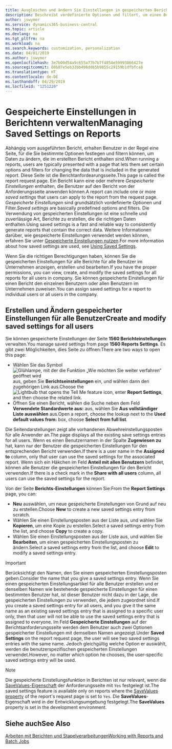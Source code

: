 ```yaml
---
title: Ausgleichen und ändern Sie Einstellungen in gespeicherten Berichten | Microsoft Docs
description: Beschreibt vordefinierte Optionen und filtert, um einen Bericht anzupassen und die richtigen Daten zu generieren.
author: jswymer
ms.service: dynamics365-business-central
ms.topic: article
ms.devlang: na
ms.tgt_pltfrm: na
ms.workload: na
ms.search.keywords: customization, personalization
ms.date: 04/01/2019
ms.author: jswymer
ms.openlocfilehash: 3e7b00d54a9c655a77b7b7f4854e59993866427e
ms.sourcegitcommit: 60b87e5eb32bb408dd65b9855c29159b1dfbfca8
ms.translationtype: HT
ms.contentlocale: de-DE
ms.lasthandoff: 04/29/2019
ms.locfileid: "1251220"
---
```

# <a name="managing-saved-settings-on-reports"></a><span data-ttu-id="a9f92-103">Gespeicherte Einstellungen in Berichtenn verwalten</span><span class="sxs-lookup"><span data-stu-id="a9f92-103">Managing Saved Settings on Reports</span></span>
<span data-ttu-id="a9f92-104">Abhängig vom ausgeführten Bericht, erhalten Benutzer in der Regel eine Seite, für die Sie bestimmte Optionen festlegen und filtern können, um Daten zu ändern, die im erstellten Bericht enthalten sind.</span><span class="sxs-lookup"><span data-stu-id="a9f92-104">When running a reports, users are typically presented with a page that lets them set certain options and filters for changing the data that is included in the generated report.</span></span> <span data-ttu-id="a9f92-105">Diese Seite ist die Berichtanfordearungsseite.</span><span class="sxs-lookup"><span data-stu-id="a9f92-105">This page is called the report request page.</span></span> <span data-ttu-id="a9f92-106">Ein Bericht kann eine oder mehrere *Gespeicherte Einstellungen* enthalten, die Benutzer auf den Bericht von der Anforderungsseite anwenden können.</span><span class="sxs-lookup"><span data-stu-id="a9f92-106">A report can include one or more *saved settings* that users can apply to the report from the request page.</span></span> <span data-ttu-id="a9f92-107">*Gespeicherte Einstellungen* sind grundsätzlich vordefinierte Optionen und Filter.</span><span class="sxs-lookup"><span data-stu-id="a9f92-107">*Saved settings* are basically predefined options and filters.</span></span> <span data-ttu-id="a9f92-108">Die Verwendung von gespeicherten Einstellungen ist eine schnelle und zuverlässige Art, Berichte zu erstellen, die die richtigen Daten enthalten.</span><span class="sxs-lookup"><span data-stu-id="a9f92-108">Using saved settings is a fast and reliable way to consistently generate reports that contain the correct data.</span></span> <span data-ttu-id="a9f92-109">Weitere Informationen darüber, wie gespeicherte Einstellungen verwendet werden können, erfahren Sie unter [Gespeicherte Einstellungen nutzen](ui-work-report.md#SavedSettings).</span><span class="sxs-lookup"><span data-stu-id="a9f92-109">For more information about how saved settings are used, see [Using Saved Settings](ui-work-report.md#SavedSettings).</span></span>

<span data-ttu-id="a9f92-110">Wenn Sie die richtigen Berechtigungen haben, können Sie die gespeicherten Einstellungen für alle Berichte für alle Benutzer im Unternehmen anzeigen, erstellen und bearbeiten.</span><span class="sxs-lookup"><span data-stu-id="a9f92-110">If you have the proper permissions, you can view, create, and modify the saved settings for all reports for all users in company.</span></span> <span data-ttu-id="a9f92-111">Sie können gespeicherte Einstellungen für einen Bericht den einzelnen Benutzern oder allen Benutzern im Unternehmen zuweisen.</span><span class="sxs-lookup"><span data-stu-id="a9f92-111">You can assign saved settings for a report to individual users or all users in the company.</span></span>

<!--
## Apply saved settings to a report
1. Open the report.

   The report request page appears.    
2. In the **Saved Settings** section of the page, set the **Name** field  to the saved settings that you want to use.

   The **Saved Settings** section only appears if the report has been run before or if there are existing saved settings entries. The saved settings entry called **Last used options and filters** is always available. These settings are the option and filter values that were used the last time you ran the report.

-->

## <a name="create-and-modify-saved-settings-for-all-users"></a><span data-ttu-id="a9f92-112">Erstellen und Ändern gespeicherter Einstellungen für alle Benutzer</span><span class="sxs-lookup"><span data-stu-id="a9f92-112">Create and modify saved settings for all users</span></span>
<span data-ttu-id="a9f92-113">Sie können gespeicherte Einstellungen der Seite **1560 Berichteinstellungen** verwalten.</span><span class="sxs-lookup"><span data-stu-id="a9f92-113">You manage saved settings from page **1560 Reports Settings**.</span></span> <span data-ttu-id="a9f92-114">Es gibt zwei Möglichkeiten, dies Seite zu öffnen:</span><span class="sxs-lookup"><span data-stu-id="a9f92-114">There are two ways to open this page:</span></span>
-   <span data-ttu-id="a9f92-115">Wählen Sie das Symbol ![Glühlampe, mit der die Funktion „Wie möchten Sie weiter verfahren“ geöffnet wird](media/ui-search/search_small.png "Wie möchten Sie weiter verfahren?") aus, geben Sie **Berichtseinstellungen** ein, und wählen dann den zugehörigen Link aus.</span><span class="sxs-lookup"><span data-stu-id="a9f92-115">Choose the ![Lightbulb that opens the Tell Me feature](media/ui-search/search_small.png "Tell me what you want to do") icon, enter **Report Settings**, and then choose the related link.</span></span>
-   <span data-ttu-id="a9f92-116">Öffnen Sie einen Bericht, wählen die Suche neben dem Feld **Verwendete Standardwerte aus:** aus, wählen Sie **Aus vollständiger Liste auswählen** aus.</span><span class="sxs-lookup"><span data-stu-id="a9f92-116">Open a report, choose the lookup next to the **Used default values from:** box, choose **Select from full list**.</span></span>

<span data-ttu-id="a9f92-117">Die Seitendarstellungen zeigt alle vorhandenen Abwehreinstellungsposten für alle Anwender an.</span><span class="sxs-lookup"><span data-stu-id="a9f92-117">The page displays all the existing save settings entries for all users.</span></span> <span data-ttu-id="a9f92-118">Wenn es einen Benutzernamen in der Spalte **Zugewiesen zu** hat, kann nur der Benutzer die gespeicherten Einstellungen für den entsprechenden Bericht verwenden.</span><span class="sxs-lookup"><span data-stu-id="a9f92-118">If there is a user name in the **Assigned to** column, only that user can use the saved settings for the associated report.</span></span> <span data-ttu-id="a9f92-119">Wenn sich ein Häkchen im Feld **Anteil mit allen Benutzern** befindet, können alle Benutzer die  gespeicherten Einstellungen für den Bericht verwenden.</span><span class="sxs-lookup"><span data-stu-id="a9f92-119">If there is a check mark in the **Share with all users** column, all users can use the saved settings for the report.</span></span>

<span data-ttu-id="a9f92-120">Von der Seite **Berichts-Einstellungen** können Sie:</span><span class="sxs-lookup"><span data-stu-id="a9f92-120">From the **Report Settings** page, you can:</span></span>
-   <span data-ttu-id="a9f92-121">**Neu** auswählen, um neue gespeicherte Einstellungen von Grund auf neu zu erstellen.</span><span class="sxs-lookup"><span data-stu-id="a9f92-121">Choose **New** to create a new saved settings entry from scratch.</span></span>
-   <span data-ttu-id="a9f92-122">Wählen Sie einen Einstellungsposten aus der Liste aus, und wählen Sie **Kopieren**, um eine Kopie zu erstellen.</span><span class="sxs-lookup"><span data-stu-id="a9f92-122">Select a saved settings entry from the list, and choose **Copy** to create a copy.</span></span>
-   <span data-ttu-id="a9f92-123">Wählen Sie einen Einstellungsposten aus der Liste aus, und wählen Sie **Bearbeiten**, um einen gespeicherten Einstellungsposten zu ändern.</span><span class="sxs-lookup"><span data-stu-id="a9f92-123">Select a saved settings entry from the list, and choose **Edit** to modify a saved settings entry.</span></span>


> [!Important]
> <span data-ttu-id="a9f92-124">Berücksichtigt den Namen, den Sie einem gespeicherten Einstellungsposten geben.</span><span class="sxs-lookup"><span data-stu-id="a9f92-124">Consider the name that you give a saved settings entry.</span></span> <span data-ttu-id="a9f92-125">Wenn Sie einen gespeicherten Einstellungsartikel für alle Benutzer erstellen und er denselben Namen wie bestehende gespeicherte Einstellungen für einen bestimmten Benutzer hat, ist dieser Benutzer nicht dazu in der Lage, die gespeicherten Einstellungen zu verwenden, die jedem zugeordnet sind.</span><span class="sxs-lookup"><span data-stu-id="a9f92-125">If you create a saved settings entry for all users, and you give it the same name as an existing saved settings entry that is assigned to a specific user only, then that user will not be able to use the saved settings entry that is assigned to everyone.</span></span>  <span data-ttu-id="a9f92-126">Im Feld **Gespeicherte Einstellungen** auf der Berichtsanforderungsseite werden dem Benutzer auch zwei Optionen gespeicherter Einstellungen mit demselben Namen angezeigt.</span><span class="sxs-lookup"><span data-stu-id="a9f92-126">Under **Saved Settings** on the report request page, the user will see two saved settings entries with the same name.</span></span> <span data-ttu-id="a9f92-127">Jedoch gleichgültig welche Option er auswählt, werden die benutzerspezifischen gespeicherten Einstellungen verwendet.</span><span class="sxs-lookup"><span data-stu-id="a9f92-127">However, no matter which option he chooses, the user-specific saved settings entry will be used.</span></span>

> [!NOTE]
> <span data-ttu-id="a9f92-128">Die gespeicherte Einstellungsfunktion in Berichten ist nur relevant, wenn die [SaveValues-Eigenschaft](https://docs.microsoft.com/en-us/dynamics-nav/savevalues-property) der Anforderungsseite mit `Yes` festgelegt ist.</span><span class="sxs-lookup"><span data-stu-id="a9f92-128">The saved settings feature is available only on reports where the [SaveValues property](https://docs.microsoft.com/en-us/dynamics-nav/savevalues-property) of the report's request page is set to `Yes`.</span></span> <span data-ttu-id="a9f92-129">Die **SaveValues**-Eigenschaft wird in der Entwicklungsumgebung festgelegt.</span><span class="sxs-lookup"><span data-stu-id="a9f92-129">The **SaveValues** property is set in the development environment.</span></span>  

## <a name="see-also"></a><span data-ttu-id="a9f92-130">Siehe auch</span><span class="sxs-lookup"><span data-stu-id="a9f92-130">See Also</span></span>
[<span data-ttu-id="a9f92-131">Arbeiten mit Berichten und Stapelverarbeitungen</span><span class="sxs-lookup"><span data-stu-id="a9f92-131">Working with Reports and Batch Jobs</span></span>](ui-work-report.md)  
